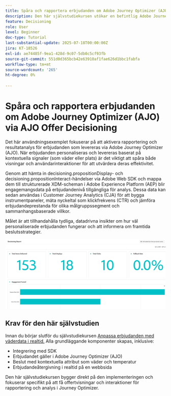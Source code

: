 ```yaml
---
title: Spåra och rapportera erbjudanden om Adobe Journey Optimizer (AJO) via AJO Offer Decisioning
description: Den här självstudiekursen utökar en befintlig Adobe Journey Optimizer-implementering (AJO) som levererar personaliserade erbjudanden baserat på kontextuella data som temperatur. Här beskrivs hur man fångar in intrycks- och interaktionshändelser och förbereder data för rapportering inom Journey Optimizer.
feature: Decisioning
role: User
level: Beginner
doc-type: Tutorial
last-substantial-update: 2025-07-18T00:00:00Z
jira: KT-18526
exl-id: ae74485f-9ea1-428d-9c07-5db0c5cf93fb
source-git-commit: 551d0d365bcb42e63910af1fae626d1bbc1fabfa
workflow-type: tm+mt
source-wordcount: '265'
ht-degree: 0%

---
```


# Spåra och rapportera erbjudanden om Adobe Journey Optimizer (AJO) via AJO Offer Decisioning

Det här användningsexemplet fokuserar på att aktivera rapportering och resultatanalys för erbjudanden som levereras via Adobe Journey Optimizer (AJO). När erbjudanden personaliseras och levereras baserat på kontextuella signaler (som väder eller plats) är det viktigt att spåra både visningar och användarinteraktioner för att utvärdera deras effektivitet.

Genom att hämta in decisioning.propositionDisplay- och decisioning.propositionInteract-händelser via Adobe Web SDK och mappa dem till strukturerade XDM-scheman i Adobe Experience Platform (AEP) blir engagemangsdata på erbjudandenivå tillgängliga för analys. Dessa data kan sedan användas i Customer Journey Analytics (CJA) för att bygga instrumentpaneler, mäta nyckeltal som klickfrekvens (CTR) och jämföra erbjudandeprestanda för olika målgruppssegment och sammanhangsbaserade villkor.

Målet är att tillhandahålla tydliga, datadrivna insikter om hur väl personaliserade erbjudanden fungerar och att informera om framtida beslutsstrategier.



![Reporting-dashboard](assets/dashboard-reporting.png)


## Krav för den här självstudien

Innan du börjar slutför du självstudiekursen [Anpassa erbjudanden med väderdata i realtid.](https://experienceleague.adobe.com/sv/docs/journey-optimizer-learn/personalizing-offers-with-real-time-weather-data/introduction) Alla grundläggande komponenter skapas, inklusive:

- Integrering med SDK
- Erbjudandet gäller i Adobe Journey Optimizer (AJO)
- Beslut med kontextuella attribut som väder och temperatur
- Erbjudandeåtergivning i realtid på en webbsida

Den här självstudiekursen bygger direkt på den implementeringen och fokuserar specifikt på att få offertvisningar och interaktioner för rapportering och analys i Journey Optimizer.
